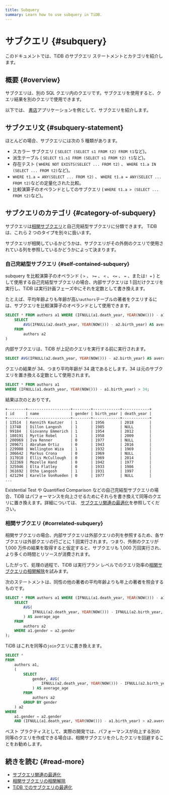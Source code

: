 ```yaml
---
title: Subquery
summary: Learn how to use subquery in TiDB.
---
```


# サブクエリ {#subquery}

このドキュメントでは、TiDB のサブクエリ ステートメントとカテゴリを紹介します。

## 概要 {#overview}

サブクエリは、別の SQL クエリ内のクエリです。サブクエリを使用すると、クエリ結果を別のクエリで使用できます。

以下では、 [書店](/develop/dev-guide-bookshop-schema-design.md)アプリケーションを例として、サブクエリを紹介します。

## サブクエリ文 {#subquery-statement}

ほとんどの場合、サブクエリには次の 5 種類があります。

-   スカラー サブクエリ ( `SELECT (SELECT s1 FROM t2) FROM t1`など)。
-   派生テーブル ( `SELECT t1.s1 FROM (SELECT s1 FROM t2) t1`など)。
-   存在テスト ( `WHERE NOT EXISTS(SELECT ... FROM t2)` 、 `WHERE t1.a IN (SELECT ... FROM t2)`など)。
-   `WHERE t1.a = ANY(SELECT ... FROM t2)` 、 `WHERE t1.a = ANY(SELECT ... FROM t2)`などの定量化された比較。
-   比較演算子のオペランドとしてのサブクエリ ( `WHERE t1.a > (SELECT ... FROM t2)`など)。

## サブクエリのカテゴリ {#category-of-subquery}

サブクエリは[相関サブクエリ](https://en.wikipedia.org/wiki/Correlated_subquery)と自己完結型サブクエリに分類できます。 TiDB は、これら 2 つのタイプを別々に扱います。

サブクエリが相関しているかどうかは、サブクエリがその外側のクエリで使用されている列を参照しているかどうかによって決まります。

### 自己完結型サブクエリ {#self-contained-subquery}

subquery を比較演算子のオペランド ( `>` 、 `>=` 、 `<` 、 `<=` 、 `=` 、または`! =` ) として使用する自己完結型サブクエリの場合、内部サブクエリは 1 回だけクエリを実行し、TiDB は実行計画フェーズ中にそれを定数として書き換えます。

たとえば、平均年齢よりも年齢が高い`authors`テーブルの著者をクエリするには、サブクエリを比較演算子のオペランドとして使用できます。

```sql
SELECT * FROM authors a1 WHERE (IFNULL(a1.death_year, YEAR(NOW())) - a1.birth_year) > (
    SELECT
        AVG(IFNULL(a2.death_year, YEAR(NOW())) - a2.birth_year) AS average_age
    FROM
        authors a2
)
```

内部サブクエリは、TiDB が上記のクエリを実行する前に実行されます。

```sql
SELECT AVG(IFNULL(a2.death_year, YEAR(NOW())) - a2.birth_year) AS average_age FROM authors a2;
```

クエリの結果が 34、つまり平均年齢が 34 歳であるとします。34 は元のサブクエリを置き換える定数として使用されます。

```sql
SELECT * FROM authors a1
WHERE (IFNULL(a1.death_year, YEAR(NOW())) - a1.birth_year) > 34;
```

結果は次のとおりです。

    +--------+-------------------+--------+------------+------------+
    | id     | name              | gender | birth_year | death_year |
    +--------+-------------------+--------+------------+------------+
    | 13514  | Kennith Kautzer   | 1      | 1956       | 2018       |
    | 13748  | Dillon Langosh    | 1      | 1985       | NULL       |
    | 99184  | Giovanny Emmerich | 1      | 1954       | 2012       |
    | 180191 | Myrtie Robel      | 1      | 1958       | 2009       |
    | 200969 | Iva Renner        | 0      | 1977       | NULL       |
    | 209671 | Abraham Ortiz     | 0      | 1943       | 2016       |
    | 229908 | Wellington Wiza   | 1      | 1932       | 1969       |
    | 306642 | Markus Crona      | 0      | 1969       | NULL       |
    | 317018 | Ellis McCullough  | 0      | 1969       | 2014       |
    | 322369 | Mozelle Hand      | 0      | 1942       | 1977       |
    | 325946 | Elta Flatley      | 0      | 1933       | 1986       |
    | 361692 | Otho Langosh      | 1      | 1931       | 1997       |
    | 421294 | Karelle VonRueden | 0      | 1977       | NULL       |
    ...

Existential Test や Quantified Comparison などの自己完結型サブクエリの場合、TiDB はパフォーマンスを向上させるためにそれらを書き換えて同等のクエリに置き換えます。詳細については、 [サブクエリ関連の最適化](/subquery-optimization.md)を参照してください。

### 相関サブクエリ {#correlated-subquery}

相関サブクエリの場合、内部サブクエリは外部クエリの列を参照するため、各サブクエリは外部クエリの行ごとに 1 回実行されます。つまり、外側のクエリが 1,000 万件の結果を取得すると仮定すると、サブクエリも 1,000 万回実行され、より多くの時間とリソースが消費されます。

したがって、処理の過程で、TiDB は実行プラン レベルでのクエリ効率の[相関サブクエリの相関解除](/correlated-subquery-optimization.md)を試みます。

次のステートメントは、同性の他の著者の平均年齢よりも年上の著者を照会するものです。

```sql
SELECT * FROM authors a1 WHERE (IFNULL(a1.death_year, YEAR(NOW())) - a1.birth_year) > (
    SELECT
        AVG(
            IFNULL(a2.death_year, YEAR(NOW())) - IFNULL(a2.birth_year, YEAR(NOW()))
        ) AS average_age
    FROM
        authors a2
    WHERE a1.gender = a2.gender
);
```

TiDB はこれを同等の`join`クエリに書き換えます。

```sql
SELECT *
FROM
    authors a1,
    (
        SELECT
            gender, AVG(
                IFNULL(a2.death_year, YEAR(NOW())) - IFNULL(a2.birth_year, YEAR(NOW()))
            ) AS average_age
        FROM
            authors a2
        GROUP BY gender
    ) a2
WHERE
    a1.gender = a2.gender
    AND (IFNULL(a1.death_year, YEAR(NOW())) - a1.birth_year) > a2.average_age;
```

ベスト プラクティスとして、実際の開発では、パフォーマンスが向上する別の同等のクエリを作成できる場合は、相関サブクエリを介したクエリを回避することをお勧めします。

## 続きを読む {#read-more}

-   [サブクエリ関連の最適化](/subquery-optimization.md)
-   [相関サブクエリの相関解除](/correlated-subquery-optimization.md)
-   [TiDB でのサブクエリの最適化](https://en.pingcap.com/blog/subquery-optimization-in-tidb/)
